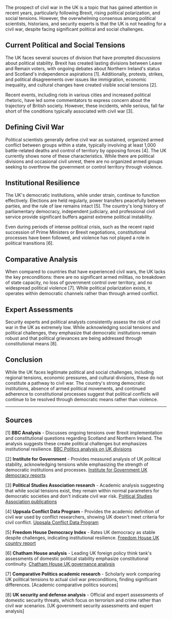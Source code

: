 The prospect of civil war in the UK is a topic that has gained attention in recent years, particularly following Brexit, rising political polarization, and social tensions. However, the overwhelming consensus among political scientists, historians, and security experts is that the UK is not heading for a civil war, despite facing significant political and social challenges.

## Current Political and Social Tensions

The UK faces several sources of division that have prompted discussions about political stability. Brexit has created lasting divisions between Leave and Remain voters, with ongoing debates about Northern Ireland's status and Scotland's independence aspirations [1]. Additionally, protests, strikes, and political disagreements over issues like immigration, economic inequality, and cultural changes have created visible social tensions [2].

Recent events, including riots in various cities and increased political rhetoric, have led some commentators to express concern about the trajectory of British society. However, these incidents, while serious, fall far short of the conditions typically associated with civil war [3].

## Defining Civil War

Political scientists generally define civil war as sustained, organized armed conflict between groups within a state, typically involving at least 1,000 battle-related deaths and control of territory by opposing forces [4]. The UK currently shows none of these characteristics. While there are political divisions and occasional civil unrest, there are no organized armed groups seeking to overthrow the government or control territory through violence.

## Institutional Resilience

The UK's democratic institutions, while under strain, continue to function effectively. Elections are held regularly, power transfers peacefully between parties, and the rule of law remains intact [5]. The country's long history of parliamentary democracy, independent judiciary, and professional civil service provide significant buffers against extreme political instability.

Even during periods of intense political crisis, such as the recent rapid succession of Prime Ministers or Brexit negotiations, constitutional processes have been followed, and violence has not played a role in political transitions [6].

## Comparative Analysis

When compared to countries that have experienced civil wars, the UK lacks the key preconditions: there are no significant armed militias, no breakdown of state capacity, no loss of government control over territory, and no widespread political violence [7]. While political polarization exists, it operates within democratic channels rather than through armed conflict.

## Expert Assessments

Security experts and political analysts consistently assess the risk of civil war in the UK as extremely low. While acknowledging social tensions and political challenges, they emphasize that democratic institutions remain robust and that political grievances are being addressed through constitutional means [8].

## Conclusion

While the UK faces legitimate political and social challenges, including regional tensions, economic pressures, and cultural divisions, these do not constitute a pathway to civil war. The country's strong democratic institutions, absence of armed political movements, and continued adherence to constitutional processes suggest that political conflicts will continue to be resolved through democratic means rather than violence.

---

## Sources

[1] **BBC Analysis** - Discusses ongoing tensions over Brexit implementation and constitutional questions regarding Scotland and Northern Ireland. The analysis suggests these create political challenges but emphasizes institutional resilience. [BBC Politics analysis on UK divisions](https://www.bbc.co.uk/news/politics)

[2] **Institute for Government** - Provides measured analysis of UK political stability, acknowledging tensions while emphasizing the strength of democratic institutions and processes. [Institute for Government UK democracy reports](https://www.instituteforgovernment.org.uk/)

[3] **Political Studies Association research** - Academic analysis suggesting that while social tensions exist, they remain within normal parameters for democratic societies and don't indicate civil war risk. [Political Studies Association publications](https://www.psa.ac.uk/)

[4] **Uppsala Conflict Data Program** - Provides the academic definition of civil war used by conflict researchers, showing UK doesn't meet criteria for civil conflict. [Uppsala Conflict Data Program](https://ucdp.uu.se/)

[5] **Freedom House Democracy Index** - Rates UK democracy as stable despite challenges, indicating institutional resilience. [Freedom House UK country report](https://freedomhouse.org/country/united-kingdom)

[6] **Chatham House analysis** - Leading UK foreign policy think tank's assessments of domestic political stability emphasize constitutional continuity. [Chatham House UK governance analysis](https://www.chathamhouse.org/)

[7] **Comparative Politics academic research** - Scholarly work comparing UK political tensions to actual civil war preconditions, finding significant differences. [Academic comparative politics sources]

[8] **UK security and defense analysis** - Official and expert assessments of domestic security threats, which focus on terrorism and crime rather than civil war scenarios. [UK government security assessments and expert analysis]